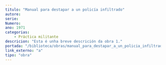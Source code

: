 ```yaml
---
titulo: "Manual para destapar a un policía infiltrado"
autore:
serie:
Numero:
ano: 1971
categorias:
    - Práctica militante
descricion: "Esta é unha breve descrición da obra 1."
portada: "/biblioteca/obras/manual_para_destapar_a_un_policia_infiltrado.gif" # Opcional, imaxe da portada
link_externo: "a"
tipo: "obra"
---
```

